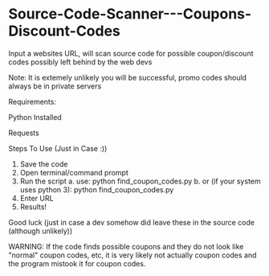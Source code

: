 # Source-Code-Scanner---Coupons-Discount-Codes
Input a websites URL, will scan source code for possible coupon/discount codes possibly left behind by the web devs

Note: It is extemely unlikely you will be successful, promo codes should always be in private servers 

Requirements:

Python Installed

Requests 

Steps To Use (Just in Case :))
1. Save the code
2. Open terminal/command prompt
3. Run the script
a. use: python find_coupon_codes.py
b. or (if your system uses python 3): python find_coupon_codes.py
4. Enter URL
5. Results!

Good luck (just in case a dev somehow did leave these in the source code (although unlikely)) 

WARNING: 
If the code finds possible coupons and they do not look like "normal" coupon codes, etc, it is very likely not actually coupon codes and the program mistook it for coupon codes. 
